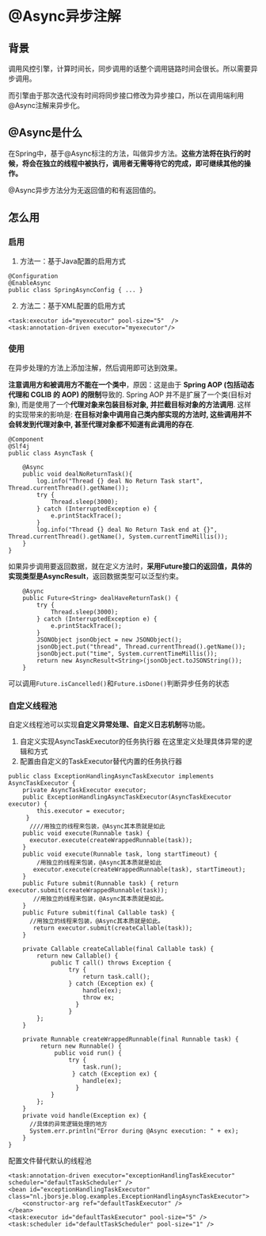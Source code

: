 # @Async异步注解
## 背景
调用风控引擎，计算时间长，同步调用的话整个调用链路时间会很长。所以需要异步调用。  

而引擎由于那次迭代没有时间将同步接口修改为异步接口，所以在调用端利用@Async注解来异步化。    

## @Async是什么
在Spring中，基于@Async标注的方法，叫做异步方法。**这些方法将在执行的时候，将会在独立的线程中被执行，调用者无需等待它的完成，即可继续其他的操作。**   

@Async异步方法分为无返回值的和有返回值的。   

## 怎么用
### 启用
1. 方法一：基于Java配置的启用方式  

```
@Configuration
@EnableAsync
public class SpringAsyncConfig { ... }
```
2. 方法二：基于XML配置的启用方式  

```
<task:executor id="myexecutor" pool-size="5"  />
<task:annotation-driven executor="myexecutor"/>
```
### 使用
在异步处理的方法上添加注解，然后调用即可达到效果。  

**注意调用方和被调用方不能在一个类中**，原因：这是由于 **Spring AOP (包括动态代理和 CGLIB 的 AOP) 的限制**导致的. Spring AOP 并不是扩展了一个类(目标对象), 而是使用了一个**代理对象来包装目标对象, 并拦截目标对象的方法调用**. 这样的实现带来的影响是: **在目标对象中调用自己类内部实现的方法时, 这些调用并不会转发到代理对象中, 甚至代理对象都不知道有此调用的存在**.  

```
@Component
@Slf4j
public class AsyncTask {

    @Async
    public void dealNoReturnTask(){
        log.info("Thread {} deal No Return Task start", Thread.currentThread().getName());
        try {
            Thread.sleep(3000);
        } catch (InterruptedException e) {
            e.printStackTrace();
        }
        log.info("Thread {} deal No Return Task end at {}", Thread.currentThread().getName(), System.currentTimeMillis());
    }
}
```

如果异步调用要返回数据，就在定义方法时，**采用Future接口的返回值，具体的实现类型是AsyncResult**，返回数据类型可以泛型约束。  

```
    @Async
    public Future<String> dealHaveReturnTask() {
        try {
            Thread.sleep(3000);
        } catch (InterruptedException e) {
            e.printStackTrace();
        }
        JSONObject jsonObject = new JSONObject();
        jsonObject.put("thread", Thread.currentThread().getName());
        jsonObject.put("time", System.currentTimeMillis());
        return new AsyncResult<String>(jsonObject.toJSONString());
    }
```

可以调用`Future.isCancelled()`和`Future.isDone()`判断异步任务的状态  

### 自定义线程池
自定义线程池可以实现**自定义异常处理、自定义日志机制**等功能。  

1. 自定义实现AsyncTaskExecutor的任务执行器
在这里定义处理具体异常的逻辑和方式
2. 配置由自定义的TaskExecutor替代内置的任务执行器

```
public class ExceptionHandlingAsyncTaskExecutor implements AsyncTaskExecutor {
    private AsyncTaskExecutor executor;
    public ExceptionHandlingAsyncTaskExecutor(AsyncTaskExecutor executor) {
        this.executor = executor;
     }
      ////用独立的线程来包装，@Async其本质就是如此
    public void execute(Runnable task) {
      executor.execute(createWrappedRunnable(task));
    }
    public void execute(Runnable task, long startTimeout) {
        /用独立的线程来包装，@Async其本质就是如此
       executor.execute(createWrappedRunnable(task), startTimeout);
    }
    public Future submit(Runnable task) { return executor.submit(createWrappedRunnable(task));
       //用独立的线程来包装，@Async其本质就是如此。
    }
    public Future submit(final Callable task) {
      //用独立的线程来包装，@Async其本质就是如此。
       return executor.submit(createCallable(task));
    }

    private Callable createCallable(final Callable task) {
        return new Callable() {
            public T call() throws Exception {
                 try {
                     return task.call();
                 } catch (Exception ex) {
                     handle(ex);
                     throw ex;
                   }
                 }
        };
    }

    private Runnable createWrappedRunnable(final Runnable task) {
         return new Runnable() {
             public void run() {
                 try {
                     task.run();
                  } catch (Exception ex) {
                     handle(ex);
                   }
            }
        };
    }
    private void handle(Exception ex) {
      //具体的异常逻辑处理的地方
      System.err.println("Error during @Async execution: " + ex);
    }
}
```

配置文件替代默认的线程池  

```
<task:annotation-driven executor="exceptionHandlingTaskExecutor" scheduler="defaultTaskScheduler" />
<bean id="exceptionHandlingTaskExecutor" class="nl.jborsje.blog.examples.ExceptionHandlingAsyncTaskExecutor">
    <constructor-arg ref="defaultTaskExecutor" />
</bean>
<task:executor id="defaultTaskExecutor" pool-size="5" />
<task:scheduler id="defaultTaskScheduler" pool-size="1" />
```
